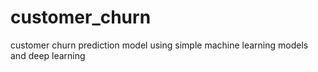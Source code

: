 # customer_churn
customer churn prediction model using simple machine learning models and deep learning
